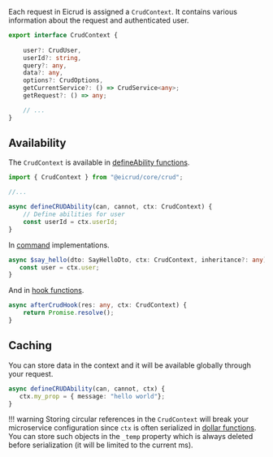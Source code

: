 Each request in Eicrud is assigned a `CrudContext`. It contains various information about the request and authenticated user.

```typescript
export interface CrudContext {
    
    user?: CrudUser, 
    userId?: string,
    query?: any, 
    data?: any,
    options?: CrudOptions,
    getCurrentService?: () => CrudService<any>;
    getRequest?: () => any;

    // ...
}
```
## Availability

The `CrudContext` is available in [defineAbility functions](./security/definition.md).

```typescript
import { CrudContext } from "@eicrud/core/crud";

//...

async defineCRUDAbility(can, cannot, ctx: CrudContext) {
    // Define abilities for user
    const userId = ctx.userId;
}
```

In [command](./services/commands.md) implementations.
```typescript
async $say_hello(dto: SayHelloDto, ctx: CrudContext, inheritance?: any) {
   const user = ctx.user;
}
```
And in [hook functions](./configuration/config-service.md).
```typescript
async afterCrudHook(res: any, ctx: CrudContext) {
    return Promise.resolve();
}
```
## Caching
You can store data in the context and it will be available globally through your request. 
```typescript
async defineCRUDAbility(can, cannot, ctx) {
   ctx.my_prop = { message: "hello world"};
}
```
!!! warning
    Storing circular references in the `CrudContext` will break your microservice configuration since `ctx` is often serialized in [dollar functions](./microservices/dollar-functions.md). You can store such objects in the `_temp` property which is always deleted before serialization (it will be limited to the current ms).